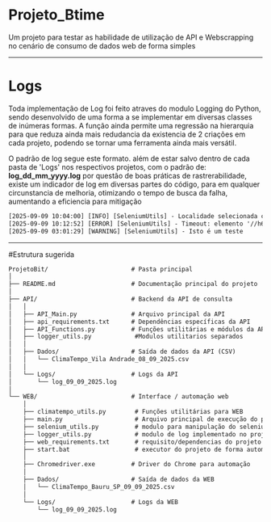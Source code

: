# Projeto_Btime
Um projeto para testar as habilidade de utilização de API e Webscrapping no cenário de consumo de dados web de forma simples

---
# Logs
Toda implementação de Log foi feito atraves do modulo Logging do Python, sendo desenvolvido de uma forma a se implementar em diversas classes de inúmeras formas.
A função ainda permite uma regressão na hierarquia para que reduza ainda mais redudancia da existencia de 2 criações em cada projeto, podendo se tornar uma ferramenta ainda mais versátil.

O padrão de log segue este formato.
além de estar salvo dentro de cada pasta de 'Logs' nos respectivos projetos, com o padrão de: **log_dd_mm_yyyy.log**
por questão de boas práticas de rastrerabilidade, existe um indicador de log em diversas partes do código, para em qualquer circunstancia de melhoria, otimizando o tempo de busca da falha, aumentando a eficiencia para mitigação


```txt
[2025-09-09 10:04:00] [INFO] [SeleniumUtils] - Localidade selecionada com sucesso
[2025-09-09 10:12:52] [ERROR] [SeleniumUtils] - Timeout: elemento '//h6[.="Cidades"]/..//span[text()="aaaaa - SP"]' não ficou visível em 15s.
[2025-09-09 03:01:29] [WARNING] [SeleniumUtils] - Isto é um teste
```

---
#Estrutura sugerida
```txt
ProjetoBit/                       # Pasta principal
│
├── README.md                     # Documentação principal do projeto
│
├── API/                          # Backend da API de consulta
│   │
│   ├── API_Main.py               # Arquivo principal da API
│   ├── api_requirements.txt      # Dependências específicas da API
│   ├── API_Functions.py          # Funções utilitárias e módulos da API
│   ├── logger_utils.py            #Modulos utilitarios separados
│   │
│   ├── Dados/                    # Saída de dados da API (CSV)
│   │   └── ClimaTempo_Vila Andrade_08_09_2025.csv
│   │
│   └── Logs/                     # Logs da API
│       └── log_09_09_2025.log
│
└── WEB/                          # Interface / automação web
    │
    ├── climatempo_utils.py        # Funções utilitárias para WEB
    ├── main.py                    # Arquivo principal de execução do projeto
    ├── selenium_utils.py          # modulo para manipulação do selenium e configurações do chromedriver
    ├── logger_utils.py            # modulo de log implementado no projeto
    ├── web_requirements.txt       # requisito/dependencias do projeto
    ├── start.bat                  # executor do projeto de forma automática
    │
    ├── Chromedriver.exe          # Driver do Chrome para automação
    │
    ├── Dados/                    # Saída de dados da WEB
    │   └── ClimaTempo_Bauru_SP_09_09_2025.csv
    │
    └── Logs/                     # Logs da WEB
        └── log_09_09_2025.log
```
